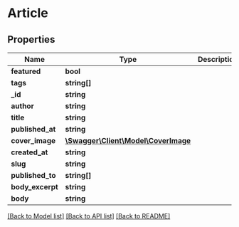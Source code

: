 # Article

## Properties
Name | Type | Description | Notes
------------ | ------------- | ------------- | -------------
**featured** | **bool** |  | [optional] 
**tags** | **string[]** |  | [optional] 
**_id** | **string** |  | [optional] 
**author** | **string** |  | [optional] 
**title** | **string** |  | [optional] 
**published_at** | **string** |  | [optional] 
**cover_image** | [**\Swagger\Client\Model\CoverImage**](CoverImage.md) |  | [optional] 
**created_at** | **string** |  | [optional] 
**slug** | **string** |  | [optional] 
**published_to** | **string[]** |  | [optional] 
**body_excerpt** | **string** |  | [optional] 
**body** | **string** |  | [optional] 

[[Back to Model list]](../README.md#documentation-for-models) [[Back to API list]](../README.md#documentation-for-api-endpoints) [[Back to README]](../README.md)


